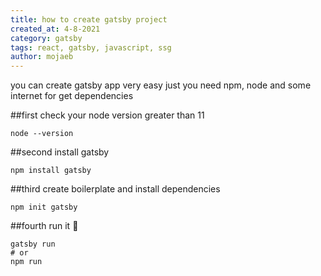 ```yaml
---
title: how to create gatsby project
created_at: 4-8-2021
category: gatsby
tags: react, gatsby, javascript, ssg
author: mojaeb
---
```


you can create gatsby app very easy
just you need npm, node and some internet for get dependencies

##first
check your node version greater than 11
```shell script
node --version
```
##second
install gatsby
```shell script
npm install gatsby
```
##third
create boilerplate and install dependencies
```shell script
npm init gatsby
```
##fourth
run it 🚀
```shell script
gatsby run
# or
npm run
```